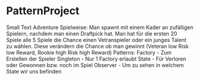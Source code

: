 # PatternProject
Small Text Adventure
Spielweise:
Man spawnt mit einem Kader an zufälligen Spielern, nachdem man einen Draftpick hat. Man hat für die ersten 20 Spiele alle 5 Spiele die Chance einen Vetranspieler oder
ein junges Talent zu wählen. Diese verändern die Chance ob man gewinnt (Veteran low Risk low Reward, Rookie high Risk high Reward)
Patterns:
Factory - Zum Erstellen der Spieler
Singleton - Nur 1 Factory erlaubt
State - Für Verloren oder Gewonnen bzw. noch im Spiel
Observer - Um zu sehen in welchem State wir uns befinden
